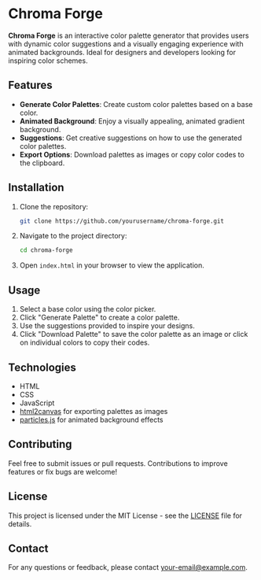 # Chroma Forge

**Chroma Forge** is an interactive color palette generator that provides users with dynamic color suggestions and a visually engaging experience with animated backgrounds. Ideal for designers and developers looking for inspiring color schemes.

## Features

- **Generate Color Palettes**: Create custom color palettes based on a base color.
- **Animated Background**: Enjoy a visually appealing, animated gradient background.
- **Suggestions**: Get creative suggestions on how to use the generated color palettes.
- **Export Options**: Download palettes as images or copy color codes to the clipboard.

## Installation

1. Clone the repository:

    ```bash
    git clone https://github.com/yourusername/chroma-forge.git
    ```

2. Navigate to the project directory:

    ```bash
    cd chroma-forge
    ```

3. Open `index.html` in your browser to view the application.

## Usage

1. Select a base color using the color picker.
2. Click "Generate Palette" to create a color palette.
3. Use the suggestions provided to inspire your designs.
4. Click "Download Palette" to save the color palette as an image or click on individual colors to copy their codes.

## Technologies

- HTML
- CSS
- JavaScript
- [html2canvas](https://cdnjs.com/libraries/html2canvas) for exporting palettes as images
- [particles.js](https://cdn.jsdelivr.net/npm/particles.js) for animated background effects

## Contributing

Feel free to submit issues or pull requests. Contributions to improve features or fix bugs are welcome!

## License

This project is licensed under the MIT License - see the [LICENSE](LICENSE) file for details.

## Contact

For any questions or feedback, please contact [your-email@example.com](mailto:your-email@example.com).

